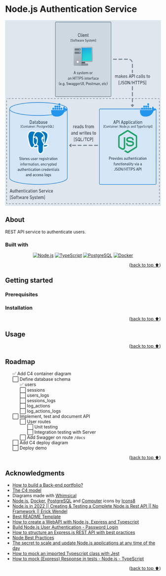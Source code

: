 # Node.js Authentication Service

<div align="center">
  <img src="_docs/diagrams/container.png" height="600"
  alt="C4 Container Diagram">
</div>

## About

REST API service to authenticate users.

### Built with

<div align="center">

[![Node.js][nodejs-badge]][nodejs-url]
[![TypeScript][typescript-badge]][typescript-url]
[![PostgreSQL][postgresql-badge]][postgresql-url]
[![Docker][docker-badge]][docker-url]

</div>
<p align="right">(<a href="#nodejs-authentication-service">back to top ⬆️</a>)</p>

## Getting started

### Prerequisites

### Installation

<p align="right">(<a href="#nodejs-authentication-service">back to top ⬆️</a>)</p>

## Usage

<p align="right">(<a href="#nodejs-authentication-service">back to top ⬆️</a>)</p>

## Roadmap

<ul type="none">
  <li>✅ Add C4 container diagram</li>
  <li>⬜ Define database schema
    <ul type="none">
      <li>✅ users</li>
      <li>⬜ sessions</li>
      <li>⬜ users_logs</li>
      <li>⬜ sessions_logs</li>
      <li>⬜ log_actions</li>
      <li>⬜ log_actions_logs</li>
    </ul>
  </li>
  <li>⬜ Implement, test and document API
    <ul type="none">
      <li>⬜ User routes
        <ul type="none">
          <li>⬜ Unit testing</li>
          <li>⬜ Integration testing with Server</li>
        </ul>
      </li>
      <li>⬜ Add Swagger on route <code>/docs</code></li>
    </ul>
  </li>
  <li>⬜ Add C4 deploy diagram</li>
  <li>⬜ Deploy demo</li>
</ul>

<p align="right">(<a href="#nodejs-authentication-service">back to top ⬆️</a>)</p>

## Acknowledgments

- [How to build a Back-end portfolio?]
- [The C4 model]
- Diagrams made with [Whimsical]
- [Node.js][icons8-nodejs], [Docker][icons8-docker], [PostgreSQL][icons8-postgresql] and [Computer][icons8-computer] icons by [Icons8]
- [Node.js in 2022 || Creating & Testing a Complete Node.js Rest API || No Framework || Erick Wendel][erick-wendel-1]
- [Best README Template]
- [How to create a WebAPI with Node.js, Express and Typescript][luiz-tools-1]
- [Build Node.js User Authentication - Password Login][web-dev-simplified-1]
- [How to structure an Express.js REST API with best practices][treblle-1]
- [Node Best Practices][goldbergyoni-1]
- [The secret to scale and update Node.js applications at any time of the day][erick-wendel-2]
- [How to mock an imported Typescript class with Jest][abou-kone-1]
- [How to mock (Express) Response in tests - Node.js - TypeScript][coding-like-david-1]

<p align="right">(<a href="#nodejs-authentication-service">back to top ⬆️</a>)</p>

<!-- Markdown links and images -->

[nodejs-badge]: https://img.shields.io/badge/Node.js-3C873A?style=for-the-badge&logo=node.js&logoColor=white
[nodejs-url]: https://nodejs.org/en
[typescript-badge]: https://img.shields.io/badge/TypeScript-358EF1?style=for-the-badge&logo=typescript&logoColor=white
[typescript-url]: https://www.typescriptlang.org/
[postgresql-badge]: https://img.shields.io/badge/PostgreSQL-0064a5?style=for-the-badge&logo=postgresql&logoColor=white
[postgresql-url]: https://www.postgresql.org/
[docker-badge]: https://img.shields.io/badge/Docker-0db7ed?style=for-the-badge&logo=docker&logoColor=white
[docker-url]: https://www.docker.com/
[How to build a Back-end portfolio?]: https://www.youtube.com/watch?v=sTUbOGf9V1U
[The C4 model]: https://c4model.com/
[Whimsical]: https://whimsical.com/
[icons8-nodejs]: https://icons8.com/icon/hsPbhkOH4FMe/node-js
[icons8-docker]: https://icons8.com/icon/cdYUlRaag9G9/docker
[icons8-postgresql]: https://icons8.com/icon/38561/postgresql
[icons8-computer]: https://icons8.com/icon/Qh2tCGOAtV52/workstation
[Icons8]: https://icons8.com
[erick-wendel-1]: https://www.youtube.com/watch?v=xR4D2bp8_S0
[erick-wendel-2]: https://www.youtube.com/watch?v=ge31HzWk5T8
[Best README Template]: https://github.com/othneildrew/Best-README-Template
[luiz-tools-1]: https://www.luiztools.com.br/post/como-criar-uma-webapi-com-node-js-express-e-typescript/
[web-dev-simplified-1]: https://www.youtube.com/watch?v=Ud5xKCYQTjM
[treblle-1]: https://blog.treblle.com/egergr/
[goldbergyoni-1]: https://github.com/goldbergyoni/nodebestpractices
[abou-kone-1]: https://dev.to/codedivoire/how-to-mock-an-imported-typescript-class-with-jest-2g7j
[coding-like-david-1]: https://www.youtube.com/watch?v=hC1q576vRNA

